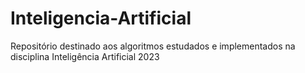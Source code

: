 # Inteligencia-Artificial
Repositório destinado aos algoritmos estudados e implementados na disciplina Inteligência Artificial 2023
